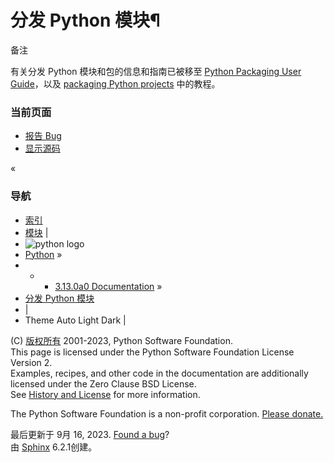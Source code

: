 # 分发 Python 模块¶

备注

有关分发 Python 模块和包的信息和指南已被移至 [Python Packaging User Guide](https://packaging.python.org/)，以及 [packaging Python projects](https://packaging.python.org/en/latest/tutorials/packaging-projects/) 中的教程。

### 当前页面

  * [报告 Bug](../bugs.md)
  * [显示源码 ](https://github.com/python/cpython/blob/main/Doc/distributing/index.rst)

«

### 导航

  * [索引](../genindex.md "总目录")
  * [模块](../py-modindex.md "Python 模块索引") |
  * ![python logo](../_static/py.svg)
  * [Python](https://www.python.org/) »
  *   *   * [3.13.0a0 Documentation](../index.md) »
  * [分发 Python 模块]()
  * | 
  * Theme  Auto Light Dark |

(C) [版权所有](../copyright.md) 2001-2023, Python Software Foundation.  
This page is licensed under the Python Software Foundation License Version 2.  
Examples, recipes, and other code in the documentation are additionally licensed under the Zero Clause BSD License.  
See [History and License](/license.md) for more information.  
  
The Python Software Foundation is a non-profit corporation. [Please donate.](https://www.python.org/psf/donations/)  
  
最后更新于 9月 16, 2023. [Found a bug](/bugs.md)?  
由 [Sphinx](https://www.sphinx-doc.org/) 6.2.1创建。

